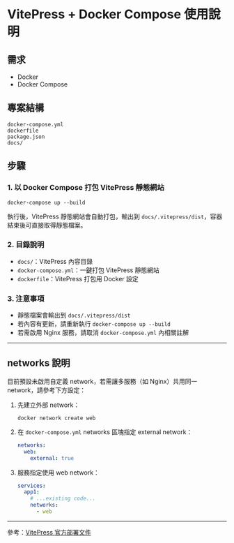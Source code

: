 # VitePress + Docker Compose 使用說明

## 需求
- Docker
- Docker Compose

## 專案結構
```
docker-compose.yml
dockerfile
package.json
docs/
```

## 步驟

### 1. 以 Docker Compose 打包 VitePress 靜態網站

```pwsh
docker-compose up --build
```

執行後，VitePress 靜態網站會自動打包，輸出到 `docs/.vitepress/dist`，容器結束後可直接取得靜態檔案。

### 2. 目錄說明
- `docs/`：VitePress 內容目錄
- `docker-compose.yml`：一鍵打包 VitePress 靜態網站
- `dockerfile`：VitePress 打包用 Docker 設定

### 3. 注意事項
- 靜態檔案會輸出到 `docs/.vitepress/dist`
- 若內容有更新，請重新執行 `docker-compose up --build`
- 若需啟用 Nginx 服務，請取消 `docker-compose.yml` 內相關註解

---

## networks 說明

目前預設未啟用自定義 network，若需讓多服務（如 Nginx）共用同一 network，請參考下方設定：

1. 先建立外部 network：
   ```pwsh
   docker network create web
   ```
2. 在 `docker-compose.yml` networks 區塊指定 external network：
   ```yaml
   networks:
     web:
       external: true
   ```
3. 服務指定使用 web network：
   ```yaml
   services:
     app1:
       # ...existing code...
       networks:
         - web
   ```

---

參考：[VitePress 官方部署文件](https://vitepress.dev/guide/deploy)
